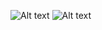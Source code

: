 ![Alt text](https://www.deepedu.ai/storage/env/light_logo.png)
![Alt text](https://www.deepedu.ai/storage/env/light_logo.png "DEEP:EDU")

